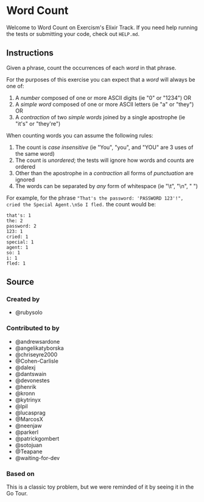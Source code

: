 # Word Count

Welcome to Word Count on Exercism's Elixir Track.
If you need help running the tests or submitting your code, check out `HELP.md`.

## Instructions

Given a phrase, count the occurrences of each _word_ in that phrase.

For the purposes of this exercise you can expect that a _word_ will always be one of:

1. A _number_ composed of one or more ASCII digits (ie "0" or "1234") OR
2. A _simple word_ composed of one or more ASCII letters (ie "a" or "they") OR
3. A _contraction_ of two _simple words_ joined by a single apostrophe (ie "it's" or "they're")

When counting words you can assume the following rules:

1. The count is _case insensitive_ (ie "You", "you", and "YOU" are 3 uses of the same word)
2. The count is _unordered_; the tests will ignore how words and counts are ordered
3. Other than the apostrophe in a _contraction_ all forms of _punctuation_ are ignored
4. The words can be separated by _any_ form of whitespace (ie "\t", "\n", " ")

For example, for the phrase `"That's the password: 'PASSWORD 123'!", cried the Special Agent.\nSo I fled.` the count would be:

```text
that's: 1
the: 2
password: 2
123: 1
cried: 1
special: 1
agent: 1
so: 1
i: 1
fled: 1
```

## Source

### Created by

- @rubysolo

### Contributed to by

- @andrewsardone
- @angelikatyborska
- @chriseyre2000
- @Cohen-Carlisle
- @dalexj
- @dantswain
- @devonestes
- @henrik
- @kronn
- @kytrinyx
- @lpil
- @lucasprag
- @MarcosX
- @neenjaw
- @parkerl
- @patrickgombert
- @sotojuan
- @Teapane
- @waiting-for-dev

### Based on

This is a classic toy problem, but we were reminded of it by seeing it in the Go Tour.